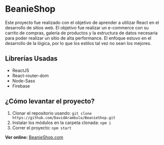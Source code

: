 # BeanieShop

Este proyecto fue realizado con el objetivo de aprender a utilizar React en el desarrollo de sitios web. El objetivo fue realizar un e-commerce con su carrito de compras, galería de productos y la estructura de datos necesaria para poder realizar un sitio de alta performance. El enfoque estuvo en el desarrollo de la lógica, por lo que los estilos tal vez no sean los mejores.

## Librerías Usadas

- ReactJS
- React-router-dom
- Node-Sass
- Firebase



## ¿Cómo levantar el proyecto?

1. Clonar el repositorio usando: `git clone https://github.com/DavidArambulo/BeanieShop.git`
2. Instalar los módulos en la carpeta clonada: `npm i`
3. Correr el proyecto: `npm start`



**Ver online:** [BeanieShop.com](https://beanie-shop.vercel.app/)
